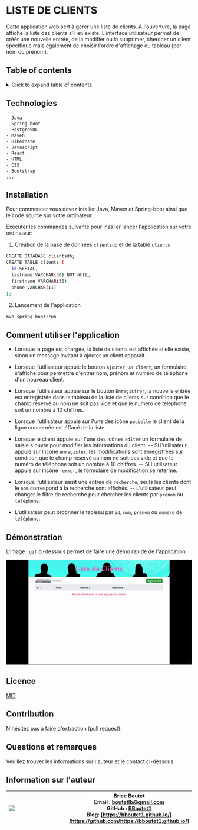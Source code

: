 # LISTE DE CLIENTS

Cette application web sert à gérer une liste de clients. A l'ouverture, la page affiche la liste des clients s'il en existe. L'interface utilisateur permet de créér une nouvelle entrée, de la modifier ou la supprimer,  chercher un client spécifique mais également de choisir l'ordre d'affichage du tableau (par nom ou prénom).

## Table of contents

<!-- ⛔️ MD-MAGIC-EXAMPLE:START (TOC:collapse=true&collapseText=Click to expand) -->
<details>
<summary>Click to expand table of contents</summary>

* [Technologies](#technologies)
* [Installation](#installation)
* [Usage](#usage)
* [Démonstration](#démonstration)
* [Licence](#licence)
* [Contributing](#contributing)
* [Questions](#questions)
* [Author information](#author-information)

</details>
<!-- ⛔️ MD-MAGIC-EXAMPLE:END -->

## Technologies

```
- Java
- Spring-boot
- PostgreSQL
- Maven
- Hibernate
- Javascript
- React
- HTML
- CSS
- Bootstrap
...
```

## Installation

Pour commencer vous devez intaller Java, Maven et Spring-boot ainsi que le code source sur votre ordinateur.

Executer les commandes suivante pour insaller lancer l'application sur votre ordinateur:

1. Création de la base de données `clientsdb` et de la table `clients`

```sh
CREATE DATABASE clientsdb;
CREATE TABLE clients (
  id SERIAL,
  lastname VARCHAR(30) NOT NULL,
  firstname VARCHAR(30),
  phone VARCHAR(11)
);  
```

2. Lancement de l'application
```sh
mvn spring-boot:run    
```

## Comment utiliser l'application

* Lorsque la page est chargée, la liste de clients  est affichée si elle existe, sinon un message invitant à ajouter un client apparait.

* Lorsque l'utilisateur appuie le bouton `Ajouter un client`, un formulaire s'affiche pour permettre d'entrer nom, prénom et numéro de téléphone d'un nouveau client.

* Lorsque l'utilisateur appuie sur le bouton `Enregistrer`, la nouvelle entrée est enregistrée dans le tableau de la liste de clients sur condition que le champ réservé au nom ne soit pas vide et que le numéro de téléphone soit un nombre à 10 chiffres.

* Lorsque l'utilisateur appuie sur l'une des icône `poubelle` le client de la ligne concernée est éffacé de la liste.

* Lorsque le client appuie sur l'une des icônes `editer` un formulaire de saisie s'ouvre pour modifier les informations du client.
 -- Si l'utilisateur appuie sur l'icône `enregister`, les modifications sont enregistrées  sur condition que le champ réservé au nom ne soit pas vide et que le numéro de téléphone soit un nombre à 10 chiffres.
 -- Si l'utilisateur appuie sur l'icône `fermer`, le formulaire de modification se referme.
 
* Lorsque l'utilisateur saisit une entrée de `recherche`, seuls les clients dont le `nom` correspond à la recherche sont affichés. 
-- L'utilisateur peut changer le filtre de recherche pour chercher les clients par `prénom` ou `téléphone`.

* L'utilisateur peut ordonner le tableau par `id`, `nom`, `prénom` ou `numéro` de `téléphone`.

## Démonstration

L'image `.gif` ci-dessous permet de faire une démo rapide de l'application.

![alt text](./frontend/src/img/demo.gif "Project 3 Screen Shot Link-N-Park")


## Licence

[MIT](https://choosealicense.com/licenses/mit)

## Contribution

N'hésitez pas à faire d'extraction (pull request).

## Questions et remarques

Veuillez trouver les informations sur l'auteur et le contact ci-dessous.

## Information sur l'auteur

| <img align="left" width="150" height="auto" margin="10"  src="https://avatars3.githubusercontent.com/u/59809722?v=4"> |  Brice Boutet <br/>  Email : [boutetlb@gmail.com](boutetlb@gmail.com)<br/> GitHub : [BBoutet1](https://github.com/bboutet1)<br> Blog:  [https://bboutet1.github.io/](https://github.com/https://bboutet1.github.io/) |
| -------- | ----------- |

